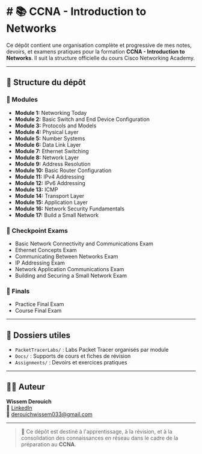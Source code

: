 # # 📚 CCNA - Introduction to Networks

Ce dépôt contient une organisation complète et progressive de mes notes, devoirs, et examens pratiques pour la formation **CCNA - Introduction to Networks**. Il suit la structure officielle du cours Cisco Networking Academy.

---

## 🧭 Structure du dépôt

### 🧱 Modules

- **Module 1:** Networking Today
- **Module 2:** Basic Switch and End Device Configuration
- **Module 3:** Protocols and Models
- **Module 4:** Physical Layer
- **Module 5:** Number Systems
- **Module 6:** Data Link Layer
- **Module 7:** Ethernet Switching
- **Module 8:** Network Layer
- **Module 9:** Address Resolution
- **Module 10:** Basic Router Configuration
- **Module 11:** IPv4 Addressing
- **Module 12:** IPv6 Addressing
- **Module 13:** ICMP
- **Module 14:** Transport Layer
- **Module 15:** Application Layer
- **Module 16:** Network Security Fundamentals
- **Module 17:** Build a Small Network

### 🧪 Checkpoint Exams

- Basic Network Connectivity and Communications Exam
- Ethernet Concepts Exam
- Communicating Between Networks Exam
- IP Addressing Exam
- Network Application Communications Exam
- Building and Securing a Small Network Exam

### 📝 Finals

- Practice Final Exam
- Course Final Exam

---

## 📂 Dossiers utiles

- `PacketTracerLabs/` : Labs Packet Tracer organisés par module
- `Docs/` : Supports de cours et fiches de révision
- `Assignments/` : Devoirs et exercices pratiques

---

## 👨‍💻 Auteur

**Wissem Derouich**  
🔗 [LinkedIn](https://www.linkedin.com/in/wissem-derouich-795146212)  
📧 derouichwissem033@gmail.com

---

> 📌 Ce dépôt est destiné à l'apprentissage, à la révision, et à la consolidation des connaissances en réseau dans le cadre de la préparation au **CCNA**.

